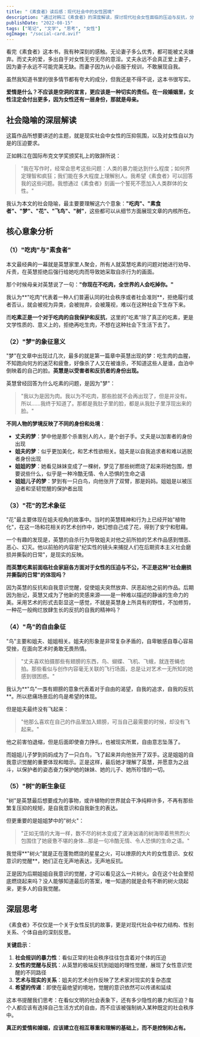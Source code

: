 ```yaml
---
title: "《素食者》读后感：现代社会中的女性困境"
description: "通过对韩江《素食者》的深度解读，探讨现代社会女性面临的压迫与反抗，分析作品中的象征意象与社会隐喻"
publishDate: "2022-08-15"
tags: ["笔记", "文学", "思考", "女性"]
ogImage: "/social-card.avif"
---
```


看完《素食者》这本书，我有种深刻的感触。无论妻子多么优秀，都可能被丈夫嫌弃。而丈夫的爱，多出自于对女性无穷无尽的意淫。丈夫永远不会真正爱上妻子，因为妻子永远不可能完美无缺。而妻子因为从小臣服于规训，不敢展现自我。

虽然我知道书里的很多情节都有夸大的成分，但我还是不得不说，这本书很写实。

**爱情是什么？不应该是空洞的宣言，更应该是一种切实的责任。在一段婚姻里，女性注定会付出更多，因为女性还有一层身份，那就是母亲。**

## 社会隐喻的深层解读

这篇作品所想要讲述的主题，就是现实社会中女性的压抑氛围，以及对女性自以为是的压迫要求。

正如韩江在国际布克文学奖颁奖礼上的致辞所说：

> "我在写作时，经常会思考这些问题：人类的暴力能达到什么程度；如何界定理智和疯狂；我们能在多大程度上理解别人。我希望《素食者》可以回答我的这些问题。我想通过《素食者》刻画一个誓死不愿加入人类群体的女性。"

我认为本文的社会隐喻，最主要要理解这六个意象：**"吃肉"、"素食者"、"梦"、"花"、"飞鸟"、"树"**，这些都可以从细节方面展现文章的内核所在。

## 核心意象分析

### （1）"吃肉"与"素食者"

本文最经典的一幕就是英慧家里人聚会，所有人就英慧吃素的问题对她进行劝导、斥责，在英慧拒绝后强行给她吃肉而导致她采取自杀行为的画面。

那个时候母亲对英慧说了一句：**"你现在不吃肉，全世界的人会吃掉你。"**

我认为**"吃肉"代表着一种人们普遍认同的社会秩序或者社会准则**，拒绝履行或者否认，就会被视为异类，会被抛弃，会被蔑视，难以在这种社会下生存下来。

而**吃素正是一个对于吃肉的自我保护和反抗**，这里的"吃素"除了真正的吃素，更是文学性质的、意义上的，拒绝再吃生肉，不想在这种社会下生活下去了。

### （2）"梦"的象征意义

"梦"在文章中出现过几次，最多的就是第一篇章中英慧出现的梦：吃生肉的血腥，不知跑向何方的迷茫和疲惫，好像杀了人又在被谁杀，不知道这些人是谁，血泊中倒映着的自己的脸。**英慧是以受害者和反抗者的身份出现。**

英慧曾经回答为什么吃素的问题，是因为"梦"：

> "我以为是因为肉。我以为不吃肉，那些脸就不会再出现了，但是并没有。所以……我终于知道了。那都是我肚子里的脸，都是从我肚子里浮现出来的脸。"

**不同人物的梦境反映了不同的身份和处境**：
- **丈夫的梦**：梦中他是那个杀害别人的人，是个刽子手。丈夫是以加害者的身份出现
- **姐夫的梦**：似乎更加美化，和艺术性欲相关。姐夫是以自我追求者和难以逃脱者身份出现
- **姐姐的梦**：她看见妹妹变成了一棵树，梦见了那些树燃烧了起来将她包围，想要说些什么，似乎是一种冷酷无情、令人恐惧的生命之语
- **姐姐儿子的梦**：梦到有一只白鸟，向他张开了双臂，那是妈妈。姐姐是以被压迫者和坚韧觉醒的保护者出现

### （3）"花"的艺术象征

"花"最主要体现在姐夫视角的故事中。当时的英慧精神和行为上已经开始"植物化"，在这一场和花相关的艺术创作中，她幻想自己成了花，得到了安宁和慰藉。

一个有趣的发现是，英慧的自杀行为导致姐夫对他之前所拍的艺术作品感到憎恶、恶心、幻灭。他以前拍的内容是"纪实性的镜头来捕捉人们在后期资本主义社会磨损并撕裂的日常"，是现实的反映。

**而英慧吃素前面临社会家庭各方面对于女性的压迫与不公，不正是这种"社会磨损并撕裂的日常"的体现吗？**

因为英慧的反抗和自我意识觉醒，促使姐夫突然放弃、厌恶起他之前的作品。后期因为胎记，英慧又成为了他新的灵感来源——是一种难以描述的静谧的生命力的美。采用艺术的形式去彰显这一感觉，不就是英慧身上所具有的野性，不加修剪，一种花一般绚烂放肆生长的反抗的自我的精神吗？

### （4）"鸟"的自由象征

"鸟"主要和姐夫、姐姐相关。姐夫的形象是非常复杂矛盾的，自卑敏感自尊心容易受挫，在面向艺术时勇敢无畏热情。

> "丈夫喜欢拍摄那些有翅膀的东西，鸟、蝴蝶、飞机、飞蛾，就连苍蝇也拍。那些看似与创作内容毫无关联的飞行场面，总是让对艺术一无所知的她感到很困惑。"

我认为**"鸟"一类有翅膀的意象代表着对于自由的渴望，自我的追求，自我的反抗**。所以悲痛场景后的鸟是希望的体现。

但是姐夫最终没有飞起来：

> "他那么喜欢在自己的作品里加入翅膀，可当自己最需要的时候，却没有飞起来。"

他之前害怕退缩，但是后面即使奋力挣扎，也被现实所累，自由意志坠落了。

而姐姐儿子梦到妈妈成为了一只白鸟，飞了起来并向他张开了双手。这是姐姐的自我意识觉醒的重要体现和暗示。正是这样，最后她才理解了英慧，并愿意为之战斗，以保护者的姿态奋力保护她的妹妹、她的儿子、她所珍惜的一切。

### （5）"树"的新生象征

"树"是英慧最后想要成为的事物，或许植物的世界就会干净纯粹许多，不再有那些繁复压抑的规矩，是自我意识和自我新生的表达。

但更重要的是姐姐梦中的"树火"：

> "正如无情的大海一样，数不尽的树木变成了波涛汹涌的树海带着熊熊烈火包围住了她疲惫不堪的身体...那是一句冷酷无情、令人恐惧的生命之语。"

我觉得**"树火"就是正在蓬勃燃烧的星星之火，可以燎原的大片的女性意识、女权意识的觉醒**，她们正在无声地表达，无声地反抗。

正是因为后期姐姐自我意识的觉醒，才可以看见这么一片树火。会在这个社会里彻底燃烧起来吗？没人能够知道最后的答案，唯一知道的就是会有不断的树火烧起来，更多人的自我觉醒。

## 深层思考

《素食者》不仅仅是一个关于女性反抗的故事，更是对现代社会中权力结构、性别关系、个体自由的深刻反思。

**关键启示**：
1. **社会规训的暴力性**：看似正常的社会秩序往往包含着对个体的压迫
2. **女性的觉醒与反抗**：从英慧的极端反抗到姐姐的理性觉醒，展现了女性意识觉醒的不同路径
3. **艺术与现实的关系**：姐夫的艺术创作反映了艺术家对现实的复杂态度
4. **希望的传递**：即使在最绝望的境地，觉醒的意识依然可以传递和延续

这本书提醒我们思考：在看似文明的社会表象下，还有多少隐性的暴力和压迫？每个人都应该有选择自己生活方式的自由，而不应该被强制纳入某种既定的社会秩序中。

**真正的爱情和婚姻，应该建立在相互尊重和理解的基础上，而不是控制和占有。**
